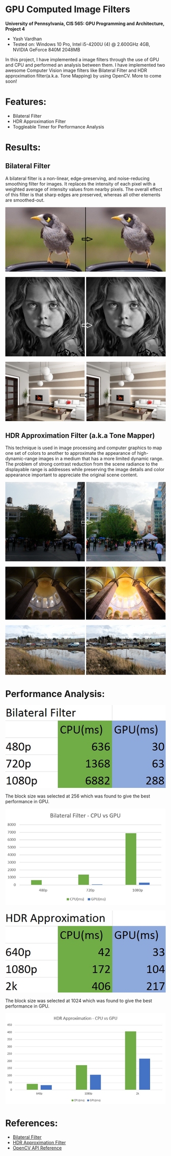 GPU Computed Image Filters
==========================

**University of Pennsylvania, CIS 565: GPU Programming and Architecture, Project 4**

* Yash Vardhan
* Tested on: Windows 10 Pro, Intel i5-4200U (4) @ 2.600GHz 4GB, NVIDIA GeForce 840M 2048MB

In this project, I have implemented a image filters through the use of GPU and CPU and performed an analysis between them. I have implemented two awesome Computer Vision image filters like Bilateral Filter and HDR approximation filter(a.k.a. Tone Mapping) by using OpenCV. More to come soon!

# Features:
* Bilateral Filter
* HDR Approximation Filter
* Toggleable Timer for Performance Analysis

# Results:

Bilateral Filter
----------------
A bilateral filter is a non-linear, edge-preserving, and noise-reducing smoothing filter for images. It replaces the intensity of each pixel with a weighted average of intensity values from nearby pixels. The overall effect of this filter is that sharp edges are preserved, whereas all other elements are smoothed-out.

![](images/b1.jpg)

![](images/b2.jpg)

![](images/b3.jpg)

HDR Approximation Filter (a.k.a Tone Mapper)
--------------------------------------------
This technique is used in image processing and computer graphics to map one set of colors to another to approximate the appearance of high-dynamic-range images in a medium that has a more limited dynamic range. The problem of strong contrast reduction from the scene radiance to the displayable range is addresses while preserving the image details and color appearance important to appreciate the original scene content.

![](images/h1.jpg)

![](images/h2.jpg)

![](images/h4.jpg)

# Performance Analysis:

![](images/bifchart.jpg)

The block size was selected at 256 which was found to give the best performance in GPU.

![](images/bifgraph.jpg)

![](images/hdrchart.jpg)

The block size was selected at 1024 which was found to give the best performance in GPU.

![](images/hdrgraph.jpg)

# References:

* [Bilateral Filter](https://en.wikipedia.org/wiki/Bilateral_filter)
* [HDR Approximation Filter](https://en.wikipedia.org/wiki/Tone_mapping)
* [OpenCV API Reference](https://docs.opencv.org/2.4/modules/refman.html)
